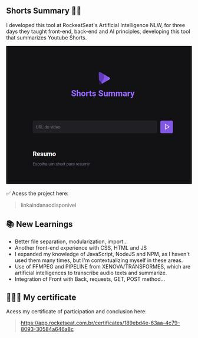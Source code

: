 ## Shorts Summary 👨‍💻

I developed this tool at RockeatSeat's Artificial Intelligence NLW, for three days they taught front-end, back-end and AI principles, developing this tool that summarizes Youtube Shorts.

<img src='interface.png'>

✅ Acess the project here:

> linkaindanaodisponivel

## 📚 New Learnings

- Better file separation, modularization, import...
- Another front-end experience with CSS, HTML and JS
- I expanded my knowledge of JavaScript, NodeJS and NPM, as I haven't used them many times, but I'm contextualizing myself in these areas.
- Use of FFMPEG and PIPELINE from XENOVA/TRANSFORMES, which are artificial intelligences to transcribe audio texts and summarize.
- Integration of Front with Back, requests, GET, POST method...

## 👨🏼‍🎓 My certificate

Acess my certificate of participation and conclusion here:

> https://app.rocketseat.com.br/certificates/189ebd4e-63aa-4c79-8093-30584a646a8c
